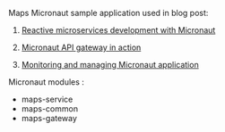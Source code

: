 Maps Micronaut sample application used in blog post:

1. [Reactive microservices development with Micronaut](https://arul.dev/2019/03/31/reactive-microservices-development-with-micronaut/)

2. [Micronaut API gateway in action](https://arul.dev/2019/04/07/micronaut-api-gateway-in-action/)

3. [Monitoring and managing Micronaut application](https://arul.dev/2019/04/14/monitoring-and-managing-micronaut-application/)


Micronaut modules :

- maps-service
- maps-common
- maps-gateway
